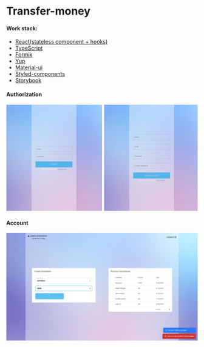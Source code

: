 # Transfer-money

#### Work stack:
* [React(stateless component + hooks)](https://github.com/facebook/react)
* [TypeScript](https://github.com/Microsoft/TypeScript)
* [Formik](https://github.com/jaredpalmer/formik)
* [Yup](https://github.com/jquense/yup)
* [Material-ui](https://github.com/mui-org/material-ui)
* [Styled-components](https://github.com/styled-components/styled-components)
* [Storybook](https://github.com/storybookjs/storybook)

#### Authorization
![](https://github.com/vamo089/transfer-money/blob/master/public/images/preview_auth.jpg)

#### Account
![](https://github.com/vamo089/transfer-money/blob/master/public/images/preview_account.jpg)
